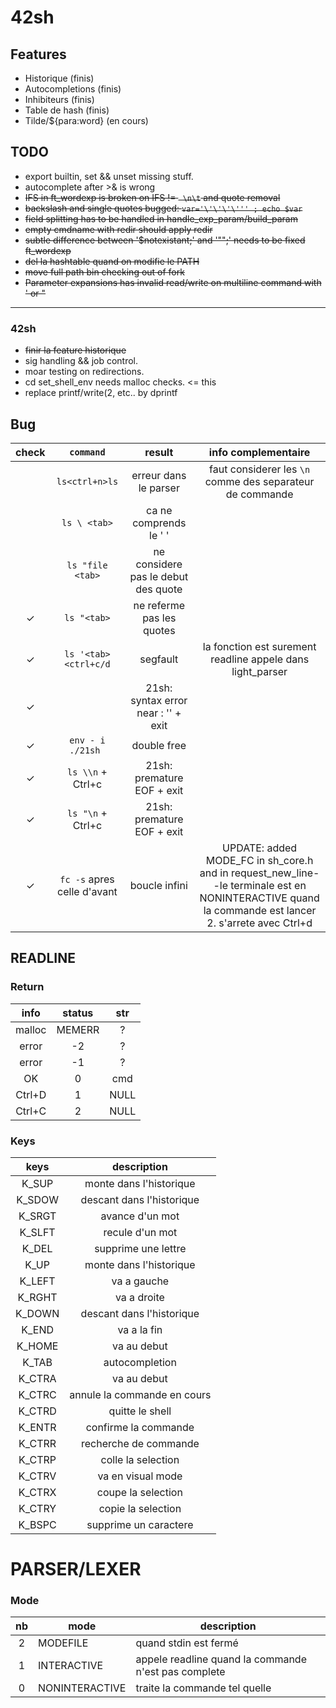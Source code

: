 # 42sh

## Features
- Historique (finis)
- Autocompletions (finis)
- Inhibiteurs (finis)
- Table de hash (finis)
- Tilde/${para:word} (en cours)


## TODO
- export builtin, set && unset missing stuff.
- autocomplete after >& is wrong
- ~~IFS in ft_wordexp is broken on IFS != ` \n\t` and quote removal~~
- ~~backslash and single quotes bugged: `var='\'\'\'\''' ; echo $var`~~
- ~~field splitting has to be handled in handle_exp_param/build_param~~
- ~~empty cmdname with redir should apply redir~~
- ~~subtle difference between '$notexistant;' and '"";' needs to be fixed ft_wordexp~~
- ~~del la hashtable quand on modifie le PATH~~
- ~~move full path bin checking out of fork~~
- ~~Parameter expansions has invalid read/write on multiline command with ' or "~~
------------------------------------
### 42sh

- ~~finir la feature historique~~
- sig handling && job control.
- moar testing on redirections.
- cd set_shell_env needs malloc checks. <= this
- replace printf/write(2, etc.. by dprintf

## Bug
|check|     `command`     |                result               | info complementaire |
|:---:|:-----------------:|:-----------------------------------:|:-------------------:|
|     | `ls<ctrl+n>ls`    | erreur dans le parser               |faut considerer les `\n` comme des separateur de commande|
|     | `ls \ <tab>`      | ca ne comprends le ' '              ||
|     | `ls "file <tab>`  | ne considere pas le debut des quote ||
|  ✓  | `ls "<tab>`       | ne referme pas les quotes           ||
|  ✓  | `ls '<tab><ctrl+c/d`| segfault |la fonction est surement readline appele dans light_parser||
|  ✓  | ` `               | 21sh: syntax error near : '' + exit ||
|  ✓  | `env - i ./21sh ` | double free						    ||
|  ✓  | `ls \\n` + Ctrl+c | 21sh: premature EOF + exit          ||
|  ✓  | `ls "\n` + Ctrl+c | 21sh: premature EOF + exit          ||
|  ✓  | `fc -s` apres celle d'avant | boucle infini | UPDATE: added MODE_FC in sh_core.h and in request_new_line--le terminale est en NONINTERACTIVE quand la commande est lancer 2. s'arrete avec Ctrl+d |

## READLINE
### Return
| info | status | str |
|:----:|:------:|:---:|
|malloc| MEMERR |  ?  |
|error |   -2   |  ?  |
|error |   -1   |  ?  |
|  OK  |    0   | cmd |
|Ctrl+D|    1   | NULL|
|Ctrl+C|    2   | NULL|

### Keys

|  keys  |          description        |
|:------:|:---------------------------:|
| K_SUP  | monte dans l'historique     |
| K_SDOW | descant dans l'historique   |
| K_SRGT | avance d'un mot             |
| K_SLFT | recule d'un mot             |
| K_DEL  | supprime une lettre         |
| K_UP   | monte dans l'historique     |
| K_LEFT | va a gauche                 |
| K_RGHT | va a droite                 |
| K_DOWN | descant dans l'historique   | 
| K_END  | va a la fin                 |
| K_HOME | va au debut                 |
| K_TAB  | autocompletion              |
| K_CTRA | va au debut                 |
| K_CTRC | annule la commande en cours |
| K_CTRD | quitte le shell             |
| K_ENTR | confirme la commande        |
| K_CTRR | recherche de commande       |
| K_CTRP | colle la selection          |
| K_CTRV | va en visual mode           |
| K_CTRX | coupe la selection          |
| K_CTRY | copie la selection          |
| K_BSPC | supprime un caractere       |

# PARSER/LEXER
### Mode
|nb|      mode      |description|
|:-:|-|-|
|2 |    MODEFILE    |quand stdin est fermé|
|1 |   INTERACTIVE  |appele readline quand la commande n'est pas complete |
|0 | NONINTERACTIVE |traite la commande tel quelle |
